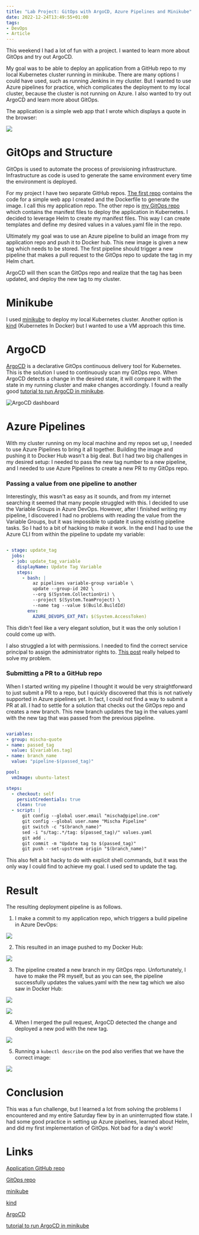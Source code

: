 ```yaml
---
title: "Lab Project: GitOps with ArgoCD, Azure Pipelines and Minikube"
date: 2022-12-24T13:49:55+01:00
tags:
- DevOps
- Article
---
```

This weekend I had a lot of fun with a project. I wanted to learn more about GitOps and try out ArgoCD.

My goal was to be able to deploy an application from a GitHub repo to my local Kubernetes cluster running in minikube. There are many options I could have used, such as running Jenkins in my cluster. But I wanted to use Azure pipelines for practice, which complicates the deployment to my local cluster, because the cluster is not running on Azure. I also wanted to try out ArgoCD and learn more about GitOps.

The application is a simple web app that I wrote which displays a quote in the browser:

![](/app.png)

# GitOps and Structure

GitOps is used to automate the process of provisioning infrastructure. Infrastructure as code is used to generate the same environment every time the environment is deployed.

For my project I have two separate GitHub repos. [The first repo](https://github.com/mischavandenburg/static-quote-app) contains the code for a simple web app I created and the Dockerfile to generate the image. I call this my application repo. The other repo is [my GitOps repo](https://github.com/mischavandenburg/static-quote-app-gitops) which contains the manifest files to deploy the application in Kubernetes. I decided to leverage Helm to create my manifest files. This way I can create templates and define my desired values in a values.yaml file in the repo. 

Ultimately my goal was to use an Azure pipeline to build an image from my application repo and push it to Docker hub. This new image is given a new tag which needs to be stored. The first pipeline should trigger a new pipeline that makes a pull request to the GitOps repo to update the tag in my Helm chart. 

ArgoCD will then scan the GitOps repo and realize that the tag has been updated, and deploy the new tag to my cluster.

# Minikube

I used [minikube](https://minikube.sigs.k8s.io/docs/) to deploy my local Kubernetes cluster. Another option is [kind](https://kind.sigs.k8s.io/) (Kubernetes In Docker) but I wanted to use a VM approach this time.

# ArgoCD

[ArgoCD](https://argo-cd.readthedocs.io/) is a declarative GitOps continuous delivery tool for Kubernetes. This is the solution I used to continuously scan my GitOps repo. When ArgoCD detects a change in the desired state, it will compare it with the state in my running cluster and make changes accordingly. I found a really good [tutorial to run ArgoCD in minikube](https://redhat-scholars.github.io/argocd-tutorial/argocd-tutorial/02-getting_started.html).

![ArgoCD dashboard](/argocd-dashboard.png)

# Azure Pipelines

With my cluster running on my local machine and my repos set up, I needed to use Azure Pipelines to bring it all together. Building the image and pushing it to Docker Hub wasn't a big deal. But I had two big challenges in my desired setup: I needed to pass the new tag number to a new pipeline, and I needed to use Azure Pipelines to create a new PR to my GitOps repo.

### Passing a value from one pipeline to another

Interestingly, this wasn't as easy as it sounds, and from my internet searching it seemed that many people struggled with this. I decided to use the Variable Groups in Azure DevOps. However, after I finished writing my pipeline, I discovered I had no problems with reading the value from the Variable Groups, but it was impossible to update it using existing pipeline tasks. So I had to a bit of hacking to make it work. In the end I had to use the Azure CLI from within the pipeline to update my variable:

```yaml

- stage: update_tag
  jobs:
  - job: update_tag_variable 
    displayName: Update Tag Variable
    steps:
      - bash: |
          az pipelines variable-group variable \
          update --group-id 202 \
          --org $(System.CollectionUri) \
          --project $(System.TeamProject) \
          --name tag --value $(Build.BuildId)
        env:
          AZURE_DEVOPS_EXT_PAT: $(System.AccessToken)

```

This didn't feel like a very elegant solution, but it was the only solution I could come up with.

I also struggled a lot with permissions. I needed to find the correct service principal to assign the administrator rights to. [This post](https://stackoverflow.com/questions/52986076/having-no-permission-for-updating-variable-group-via-azure-devops-rest-api-from) really helped to solve my problem.


### Submitting a PR to a GitHub repo

When I started writing my pipeline I thought it would be very straightforward to just submit a PR to a repo, but I quickly discovered that this is not natively supported in Azure pipelines yet. In fact, I could not find a way to submit a PR at all. I had to settle for a solution that checks out the GitOps repo and creates a new branch. This new branch updates the tag in the values.yaml with the new tag that was passed from the previous pipeline. 

```yaml

variables:
- group: mischa-quote
- name: passed_tag
  value: $[variables.tag]
- name: branch_name
  value: "pipeline-$(passed_tag)"

pool:
  vmImage: ubuntu-latest

steps:
  - checkout: self
    persistCredentials: true
    clean: true
  - script: |
      git config --global user.email "mischa@pipeline.com"
      git config --global user.name "Mischa Pipeline"
      git switch -c "$(branch_name)"
      sed -i "s/tag:.*/tag: $(passed_tag)/" values.yaml 
      git add .
      git commit -m "Update tag to $(passed_tag)"
      git push --set-upstream origin "$(branch_name)"

```

This also felt a bit hacky to do with explicit shell commands, but it was the only way I could find to achieve my goal. I used sed to update the tag.

# Result

The resulting deployment pipeline is as follows. 

1. I make a commit to my application repo, which triggers a build pipeline in Azure DevOps:

![](/trigger-pipeline1.png)

2. This resulted in an image pushed to my Docker Hub:

![](/docker-hub.png)


3. The pipeline created a new branch in my GitOps repo. Unfortunately, I have to make the PR myself, but as you can see, the pipeline successfully updates the values.yaml with the new tag which we also saw in Docker Hub:

![](/new-branch.png)

![](/update-tag.png)

4. When I merged the pull request, ArgoCD detected the change and deployed a new pod with the new tag.

![](/argocd-sync.png)


5. Running a `kubectl describe` on the pod also verifies that we have the correct image:

![](/kubectl-tag.png)

# Conclusion

This was a fun challenge, but I learned a lot from solving the problems I encountered and my entire Saturday flew by in an uninterrupted flow state. I had some good practice in setting up Azure pipelines, learned about Helm, and did my first implementation of GitOps. Not bad for a day's work!



# Links
[Application GitHub repo](https://github.com/mischavandenburg/static-quote-app) 

[GitOps repo](https://github.com/mischavandenburg/static-quote-app-gitops)

[minikube](https://minikube.sigs.k8s.io/docs/)

[kind](https://kind.sigs.k8s.io/)

[ArgoCD](https://argo-cd.readthedocs.io/)

[tutorial to run ArgoCD in minikube](https://redhat-scholars.github.io/argocd-tutorial/argocd-tutorial/02-getting_started.html)
